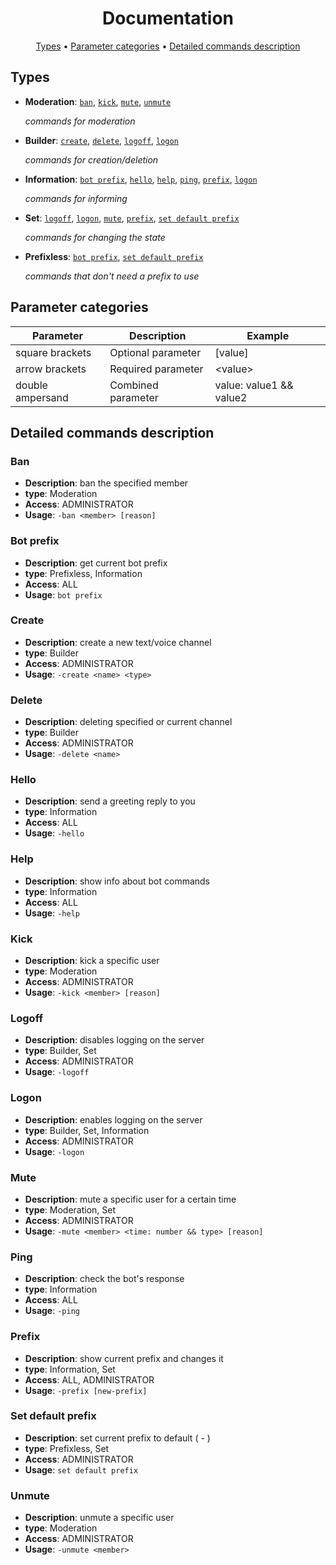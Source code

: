 <h1 align="center">
  Documentation
</h1>

<p align="center">
  <a href="#types">Types</a>
  •
  <a href="#parameter-categories">Parameter categories</a>
  •
  <a href="#detailed-commands-description">Detailed commands description</a>
</p>

Types
----------

* **Moderation**: [`ban`](#ban), [`kick`](#kick), [`mute`](#mute), [`unmute`](#unmute)

  *commands for moderation*

* **Builder**: [`create`](#create), [`delete`](#delete), [`logoff`](#logoff), [`logon`](#logon)

  *commands for creation/deletion*

* **Information**: [`bot prefix`](#bot-prefix), [`hello`](#hello), [`help`](#help), [`ping`](#ping), [`prefix`](#prefix), [`logon`](#logon)

  *commands for informing*
  
* **Set**: [`logoff`](#logoff), [`logon`](#logon), [`mute`](#mute), [`prefix`](#prefix), [`set default prefix`](#set-default-prefix)

  *commands for changing the state*

* **Prefixless**: [`bot prefix`](#bot-prefix), [`set default prefix`](#set-default-prefix)

  *commands that don't need a prefix to use*

Parameter categories
--------------------

| Parameter        | Description         | Example                 |
|------------------|---------------------|-------------------------|
| square brackets  | Optional parameter  | [value]                 |
| arrow brackets   | Required parameter  | <<y>value>              |
| double ampersand | Combined parameter  | value: value1 && value2 |

Detailed commands description
--------------------

### Ban

* **Description**: ban the specified member
* **type**: Moderation
* **Access**: ADMINISTRATOR
* **Usage**: `-ban <member> [reason]`

### Bot prefix

* **Description**: get current bot prefix
* **type**: Prefixless, Information
* **Access**: ALL
* **Usage**: `bot prefix`

### Create

* **Description**: create a new text/voice channel
* **type**: Builder
* **Access**: ADMINISTRATOR
* **Usage**: `-create <name> <type>`

### Delete

* **Description**: deleting specified or current channel
* **type**: Builder
* **Access**: ADMINISTRATOR
* **Usage**: `-delete <name>`

### Hello

* **Description**: send a greeting reply to you
* **type**: Information
* **Access**: ALL
* **Usage**: `-hello`

### Help

* **Description**: show info about bot commands
* **type**: Information
* **Access**: ALL
* **Usage**: `-help`

### Kick

* **Description**: kick a specific user
* **type**: Moderation
* **Access**: ADMINISTRATOR
* **Usage**: `-kick <member> [reason]`

### Logoff

* **Description**: disables logging on the server
* **type**: Builder, Set
* **Access**: ADMINISTRATOR
* **Usage**: `-logoff`

### Logon

* **Description**: enables logging on the server
* **type**: Builder, Set, Information
* **Access**: ADMINISTRATOR
* **Usage**: `-logon`

### Mute

* **Description**: mute a specific user for a certain time
* **type**: Moderation, Set
* **Access**: ADMINISTRATOR
* **Usage**: `-mute <member> <time: number && type> [reason]`

### Ping

* **Description**: check the bot's response
* **type**: Information
* **Access**: ALL
* **Usage**: `-ping`

### Prefix

* **Description**: show current prefix and changes it
* **type**: Information, Set
* **Access**: ALL, ADMINISTRATOR
* **Usage**: `-prefix [new-prefix]`


### Set default prefix

* **Description**: set current prefix to default ( - )
* **type**: Prefixless, Set
* **Access**: ADMINISTRATOR
* **Usage**: `set default prefix`

### Unmute

* **Description**: unmute a specific user
* **type**: Moderation
* **Access**: ADMINISTRATOR
* **Usage**: `-unmute <member>`
